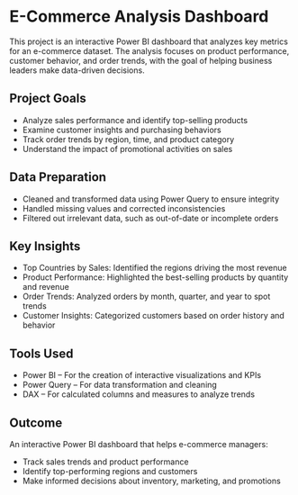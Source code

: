 
# E-Commerce Analysis Dashboard

This project is an interactive Power BI dashboard that analyzes key metrics for an e-commerce dataset. 
The analysis focuses on product performance, customer behavior, and order trends, with the goal of helping business leaders make data-driven decisions.

## Project Goals
- Analyze sales performance and identify top-selling products
- Examine customer insights and purchasing behaviors
- Track order trends by region, time, and product category
- Understand the impact of promotional activities on sales

## Data Preparation
- Cleaned and transformed data using Power Query to ensure integrity  
- Handled missing values and corrected inconsistencies  
- Filtered out irrelevant data, such as out-of-date or incomplete orders  

## Key Insights
- Top Countries by Sales: Identified the regions driving the most revenue  
- Product Performance: Highlighted the best-selling products by quantity and revenue  
- Order Trends: Analyzed orders by month, quarter, and year to spot trends  
- Customer Insights: Categorized customers based on order history and behavior  

## Tools Used
- Power BI – For the creation of interactive visualizations and KPIs  
- Power Query – For data transformation and cleaning  
- DAX – For calculated columns and measures to analyze trends  

## Outcome
An interactive Power BI dashboard that helps e-commerce managers:
- Track sales trends and product performance  
- Identify top-performing regions and customers  
- Make informed decisions about inventory, marketing, and promotions  
